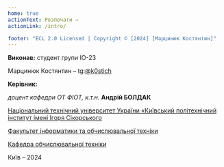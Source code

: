 ```yaml
---
home: true
actionText: Розпочати →
actionLink: /intro/

footer: "ECL 2.0 Licensed | Copyright © [2024] [Марцинюк Костянтин]"
---
```



**Виконав:** студент групи ІО-23

Марцинюк Костянтин – tg:[@k0stich](https://t.me/k0stich)


**Керівник:**

*доцент кафедри ОТ ФІОТ, к.т.н.* <span padding-right:5em></span> **Андрій БОЛДАК** 

[Національний технічний університет України «Київський політехнічний інститут імені Ігоря Сікорського](https://kpi.ua/)

[Факультет інформатики та обчислювальної техніки](https://fiot.kpi.ua/)

[Кафедра обчислювальної техніки](https://comsys.kpi.ua/)

Київ – 2024

